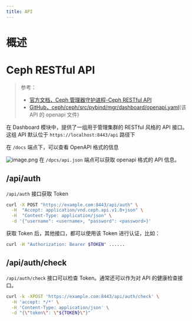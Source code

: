 ```yaml
---
title: API
---
```


# 概述

# Ceph RESTful API

> 参考：
> - [官方文档，Ceph 管理器守护进程-Ceph RESTful API](https://docs.ceph.com/en/latest/mgr/ceph_api/)
> - [GitHub，ceph/ceph/src/pybind/mgr/dashboard/openapi.yaml](https://github.com/ceph/ceph/blob/master/src/pybind/mgr/dashboard/openapi.yaml)(该 API 的 openapi 文件)

在 Dashboard 模块中，提供了一组用于管理集群的 RESTful 风格的 API 接口。这组 API 默认位于 `https://localhost:8443/api` 路径下

在 `/docs` 端点下，可以查看 OpenAPI 格式的信息

![image.png](https://notes-learning.oss-cn-beijing.aliyuncs.com/fl1wmh/1630938180924-97cb2959-3cf0-48bf-b312-57be88e9471d.png)
在 `/dpcs/api.json` 端点可以获取 openapi 格式的 API 信息。

## /api/auth

`/api/auth` 接口获取 Token

```bash
curl -X POST "https://example.com:8443/api/auth" \
  -H  "Accept: application/vnd.ceph.api.v1.0+json" \
  -H  "Content-Type: application/json" \
  -d '{"username": <username>, "password": <password>}'
```

获取 Token 后，其他接口，都可以使用该 Token 进行认证，比如：

```bash
curl -H "Authorization: Bearer $TOKEN" ......
```

## /api/auth/check

`/api/auth/check` 接口可以检查 Token。通常还可以作为对 API 的健康检查接口。

```bash
curl -k -XPOST 'https://example.com:8443/api/auth/check' \
  -H 'accept: */*' \
  -H 'Content-Type: application/json' \
  -d "{\"token\": \"${TOKEN}\"}"
```
